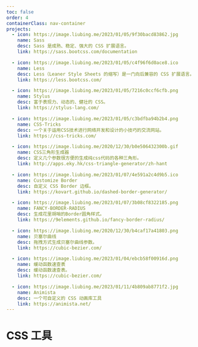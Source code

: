 ```yaml
---
toc: false
order: 4
containerClass: nav-container
projects:
  - icon: https://image.liubing.me/2023/01/05/9f30bacd83862.jpg
    name: Sass
    desc: Sass 是成熟、稳定、强大的 CSS 扩展语言。
    link: https://sass.bootcss.com/documentation

  - icon: https://image.liubing.me/2023/01/05/c4f96f6d0ace8.ico
    name: Less
    desc: Less（Leaner Style Sheets 的缩写）是一门向后兼容的 CSS 扩展语言。
    link: https://less.bootcss.com/

  - icon: https://image.liubing.me/2023/01/05/7216c0ccf6cfb.png
    name: Stylus
    desc: 富于表现力、动态的、健壮的 CSS。
    link: https://stylus-lang.com/

  - icon: https://image.liubing.me/2023/01/05/c3bdfba94b2b4.png
    name: CSS-Tricks
    desc: 一个关于运用CSS技术进行网络开发和设计的小技巧的交流网站。
    link: https://css-tricks.com/

  - icon: https://image.liubing.me/2020/12/30/b0e506432300b.gif
    name: CSS三角形生成器
    desc: 定义几个参数很方便的生成纯css代码的各种三角形。
    link: http://apps.eky.hk/css-triangle-generator/zh-hant

  - icon: https://image.liubing.me/2023/01/07/4e591a2c4d9b5.ico
    name: Customize Border
    desc: 自定义 CSS Border 边框。
    link: https://kovart.github.io/dashed-border-generator/

  - icon: https://image.liubing.me/2023/01/07/3b08cf8322185.png
    name: FANCY-BORDER-RADIUS
    desc: 生成花里胡哨的Border圆角样式。
    link: https://9elements.github.io/fancy-border-radius/

  - icon: https://image.liubing.me/2020/12/30/b4caf17a41803.png
    name: 贝塞尔曲线
    desc: 拖拽方式生成贝塞尔曲线参数。
    link: https://cubic-bezier.com/

  - icon: https://image.liubing.me/2023/01/04/ebcb58f00916d.png
    name: 缓动函数速查表
    desc: 缓动函数速查表。
    link: https://cubic-bezier.com/

  - icon: https://image.liubing.me/2023/01/11/4b809ab8771f2.jpg
    name: Animista
    desc: 一个可自定义的 CSS 动画库工具
    link: https://animista.net/
---
```


# CSS 工具

<ProjectPanel />

